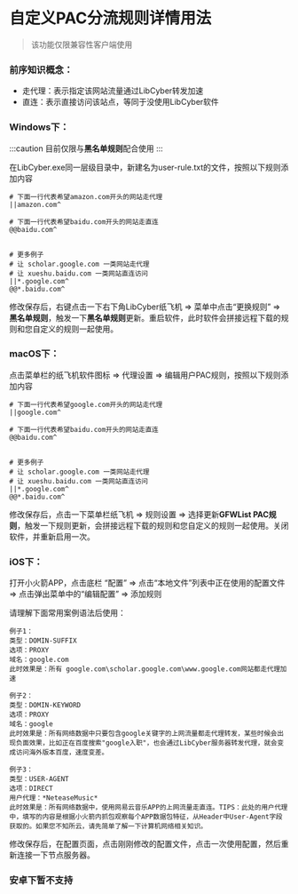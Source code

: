# 自定义PAC分流规则详情用法

> 该功能仅限兼容性客户端使用

### 前序知识概念：

- 走代理：表示指定该网站流量通过LibCyber转发加速
- 直连：表示直接访问该站点，等同于没使用LibCyber软件



### Windows下：

:::caution
目前仅限与**黑名单规则**配合使用
:::

在LibCyber.exe同一层级目录中，新建名为user-rule.txt的文件，按照以下规则添加内容

```
# 下面一行代表希望amazon.com开头的网站走代理
||amazon.com^

# 下面一行代表希望baidu.com开头的网站走直连
@@baidu.com^


# 更多例子
# 让 scholar.google.com 一类网站走代理
# 让 xueshu.baidu.com 一类网站直连访问
||*.google.com^
@@*.baidu.com^

```

修改保存后，右键点击一下右下角LibCyber纸飞机 => 菜单中点击“更换规则” => **黑名单规则**，触发一下**黑名单规则**更新。重启软件，此时软件会拼接远程下载的规则和您自定义的规则一起使用。



### macOS下：

点击菜单栏的纸飞机软件图标 => 代理设置 => 编辑用户PAC规则，按照以下规则添加内容

```
# 下面一行代表希望google.com开头的网站走代理
||google.com^

# 下面一行代表希望baidu.com开头的网站走直连
@@baidu.com^


# 更多例子
# 让 scholar.google.com 一类网站走代理
# 让 xueshu.baidu.com 一类网站直连访问
||*.google.com^
@@*.baidu.com^
```

修改保存后，点击一下菜单栏纸飞机 => 规则设置 => 选择更新**GFWList PAC规则**，触发一下规则更新，会拼接远程下载的规则和您自定义的规则一起使用。关闭软件，并重新启用一次。



### iOS下：

打开小火箭APP，点击底栏 “配置” => 点击“本地文件”列表中正在使用的配置文件 => 点击弹出菜单中的“编辑配置” => 添加规则

请理解下面常用案例语法后使用：

```
例子1：
类型：DOMIN-SUFFIX
选项：PROXY
域名：google.com
此时效果是：所有 google.com\scholar.google.com\www.google.com网站都走代理加速

例子2：
类型：DOMIN-KEYWORD
选项：PROXY
域名：google
此时效果是：所有网络数据中只要包含google关键字的上网流量都走代理转发，某些时候会出现负面效果，比如正在百度搜索"google入职"，也会通过LibCyber服务器转发代理，就会变成访问海外版本百度，速度变差。

例子3：
类型：USER-AGENT
选项：DIRECT
用户代理：*NeteaseMusic*
此时效果是：所有网络数据中，使用网易云音乐APP的上网流量走直连。TIPS：此处的用户代理中，填写的内容是根据小火箭内抓包观察每个APP数据包特征，从Header中User-Agent字段获取的。如果您不知所云，请先简单了解一下计算机网络相关知识。

```

修改保存后，在配置页面，点击刚刚修改的配置文件，点击一次使用配置，然后重新连接一下节点服务器。



### 安卓下暂不支持